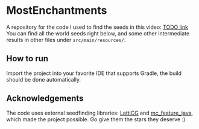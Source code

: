 # MostEnchantments
A repository for the code I used to find the seeds in this video: [TODO link]()
<br>
You can find all the world seeds right below, 
and some other intermediate results in other files under `src/main/resources/`.

## How to run
Import the project into your favorite IDE that supports Gradle, the build
should be done automatically.

## Acknowledgements
The code uses external seedfinding libraries: [LattiCG](https://github.com/mjtb49/LattiCG) and [mc_feature_java](https://github.com/SeedFinding/mc_feature_java),
<br> which made the project possible. Go give them the stars they deserve :)
